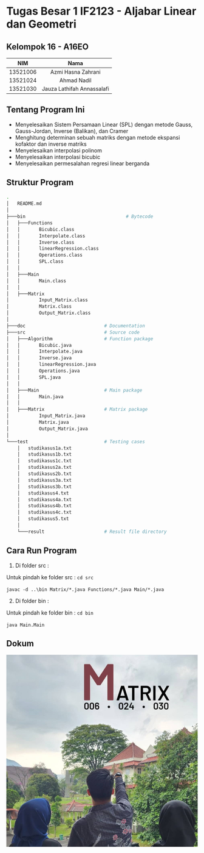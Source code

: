 # Tugas Besar 1 IF2123 - Aljabar Linear dan Geometri
## Kelompok 16 - A16EO

| NIM | Nama |
| :---: | :---: |
| 13521006 | Azmi Hasna Zahrani |
| 13521024 | Ahmad Nadil |
| 13521030 | Jauza Lathifah Annassalafi |

## Tentang Program Ini
- Menyelesaikan Sistem Persamaan Linear (SPL) dengan metode Gauss, Gauss-Jordan, Inverse (Balikan), dan Cramer
- Menghitung determinan sebuah matriks dengan metode ekspansi kofaktor dan inverse matriks
- Menyelesaikan interpolasi polinom
- Menyelesaikan interpolasi bicubic
- Menyelesaikan permesalahan regresi linear berganda

## Struktur Program
```bash
.
│   README.md
│
├───bin                                     # Bytecode
│   ├───Functions
│   │       Bicubic.class
│   │       Interpolate.class
│   │       Inverse.class
│   │       linearRegression.class
│   │       Operations.class
│   │       SPL.class
│   │
│   ├───Main
│   │       Main.class
│   │
│   ├───Matrix
│           Input_Matrix.class
│           Matrix.class
│           Output_Matrix.class
│
├───doc                             # Documentation
├───src                             # Source code
│   ├───Algorithm                   # Function package
│   │       Bicubic.java
│   │       Interpolate.java
│   │       Inverse.java
│   │       linearRegression.java
│   │       Operations.java
│   │       SPL.java
│   │
│   ├───Main                        # Main package   
│   │       Main.java
│   │
│   ├───Matrix                      # Matrix package
│           Input_Matrix.java
│           Matrix.java
│           Output_Matrix.java
│
└───test                            # Testing cases
    │   studikasus1a.txt
    │   studikasus1b.txt
    │   studikasus1c.txt
    │   studikasus2a.txt
    │   studikasus2b.txt
    │   studikasus3a.txt
    │   studikasus3b.txt
    │   studikasus4.txt
    │   studikasus4a.txt
    │   studikasus4b.txt
    │   studikasus4c.txt
    │   studikasus5.txt
    │
    └───result                      # Result file directory
```

## Cara Run Program
1. Di folder src : 

Untuk pindah ke folder src : `cd src`

`javac -d ..\bin Matrix/*.java Functions/*.java Main/*.java`

2. Di folder bin : 

Untuk pindah ke folder bin : `cd bin`

`java Main.Main`

## Dokum
![](doc/nunjuk_mat.jpg)
